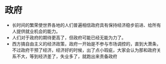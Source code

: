 # 政府

- 长时间的繁荣使世界各地的人们普遍相信政府具有保持经济稳步前进、给所有人提供就业机会的能力。
- 人们对于政府的期待更高了，但政府可能已经无能为力了。
- 西方搞自由主义的经济政策，政府一开始是不参与市场调控的，直到大萧条，不过政府干预了经济，经济好的时候，出了点小瑕疵，大家会认为那和政府关系不大，等到经济差了，失业多了，就跑出来责备政府